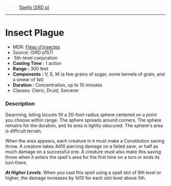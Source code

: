 ﻿---
!SpellVO
Level: 5
Type: conjuration
CastingTime: 1 action
Range: 300 feet
Components: V, S, M (a few grains of sugar, some kernels of grain, and a smear of fat)
Duration: Concentration, up to 10 minutes
Classes: Cleric, Druid, Sorcerer
Id: spells_vo.md#insect-plague
ParentLink: spells_vo.md#spells-srd-p
Name: Insect Plague
ParentName: Spells (SRD p)
NameLevel: 1
AltName: "[Fléau d'insectes](hd_spells_fleau_dinsectes.md)"
Source: (SRD p157)
---
> [Spells (SRD p)](srd_spells.md)

---

# Insect Plague

- MDR: [Fléau d'insectes](hd_spells_fleau_dinsectes.md)
- Source: (SRD p157)
-  5th-level conjuration
- **Casting Time :** 1 action
- **Range :** 300 feet
- **Components :** V, S, M (a few grains of sugar, some kernels of grain, and a smear of fat)
- **Duration :** Concentration, up to 10 minutes
- Classes: Cleric, Druid, Sorcerer

### Description

Swarming, biting locusts fill a 20-foot-radius sphere centered on a point you choose within range. The sphere spreads around corners. The sphere remains for the duration, and its area is lightly obscured. The sphere's area is difficult terrain.

When the area appears, each creature in it must make a Constitution saving throw. A creature takes 4d10 piercing damage on a failed save, or half as much damage on a successful one. A creature must also make this saving throw when it enters the spell's area for the first time on a turn or ends its turn there.

**_At Higher Levels_**. When you cast this spell using a spell slot of 6th level or higher, the damage increases by 1d10 for each slot level above 5th.

